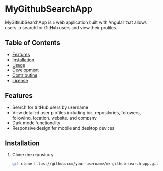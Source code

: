 # MyGithubSearchApp

MyGithubSearchApp is a web application built with Angular that allows users to search for GitHub users and view their profiles.

## Table of Contents

- [Features](#features)
- [Installation](#installation)
- [Usage](#usage)
- [Development](#development)
- [Contributing](#contributing)
- [License](#license)

## Features

- Search for GitHub users by username
- View detailed user profiles including bio, repositories, followers, following, location, website, and company
- Dark mode functionality
- Responsive design for mobile and desktop devices

## Installation

1. Clone the repository:
   ```bash
   git clone https://github.com/your-username/my-github-search-app.git

